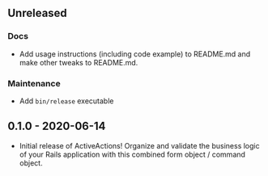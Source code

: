 ## Unreleased
### Docs
- Add usage instructions (including code example) to README.md and make other tweaks to README.md.

### Maintenance
- Add `bin/release` executable

## 0.1.0 - 2020-06-14
- Initial release of ActiveActions! Organize and validate the business logic of your Rails
  application with this combined form object / command object.
